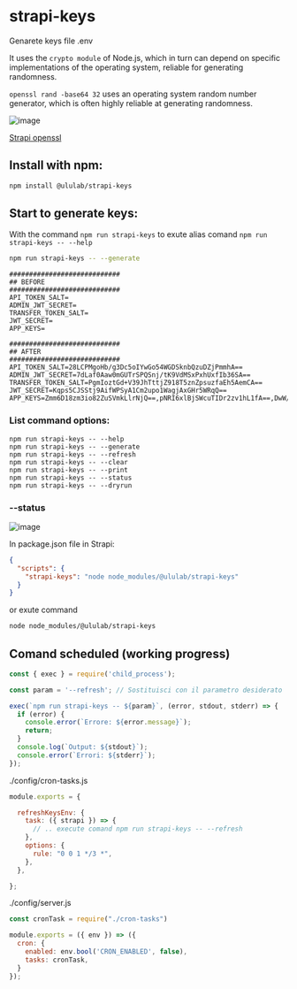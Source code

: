# strapi-keys
Genarete keys file .env  

It uses the `crypto module` of Node.js, which in turn can depend on specific implementations of the operating system, reliable for generating randomness.

`openssl rand -base64 32` uses an operating system random number generator, which is often highly reliable at generating randomness.

![image](https://strapi.io/assets/favicon-32x32.png)

[Strapi openssl](https://docs.strapi.io/dev-docs/migration/v4/migration-guide-4.0.6-to-4.1.8#setting-secrets-for-non-development-environments)

## Install with npm:
```bash
npm install @ululab/strapi-keys 
```
## Start to generate keys:


With the command `npm run strapi-keys` to exute alias comand `npm run strapi-keys -- --help`

```bash
npm run strapi-keys -- --generate
```

```env
############################
## BEFORE 
############################
API_TOKEN_SALT=
ADMIN_JWT_SECRET=
TRANSFER_TOKEN_SALT=
JWT_SECRET=
APP_KEYS=

############################
## AFTER
############################
API_TOKEN_SALT=28LCPMgoHb/g3Dc5oIYwGo54WGDSknbQzuDZjPmmhA==
ADMIN_JWT_SECRET=7dLaf0Aaw0mGUTrSPQSnj/tK9VdMSxPxhUxfIb36SA==
TRANSFER_TOKEN_SALT=PgmIoztGd+V39JhTttjZ918T5znZpsuzfaEh5AemCA==
JWT_SECRET=Kqps5CJSStj9AifWPSyA1Cm2upo1WagjAxGHr5WRqQ==
APP_KEYS=Zmm6D18zm3io82ZuSVmkLlrNjQ==,pNRI6xlBjSWcuTIDr2zv1hL1fA==,DwW/7JnK6dFPeo9FIke6tsBx9g==,pINKR6f05Mxx8/fsECTnjAKAMg==
```

### List command options:
```npm
npm run strapi-keys -- --help
npm run strapi-keys -- --generate
npm run strapi-keys -- --refresh
npm run strapi-keys -- --clear
npm run strapi-keys -- --print
npm run strapi-keys -- --status
npm run strapi-keys -- --dryrun
```
### --status
![image](https://github.com/ululab/strapi-keys/assets/92667330/d74cb077-8c1b-42e8-b7a7-37b2b6662c7d)

In package.json file in Strapi:
```json
{
  "scripts": {
    "strapi-keys": "node node_modules/@ululab/strapi-keys"
  }
}
```

or exute command
```bash
node node_modules/@ululab/strapi-keys
```



## Comand scheduled (working progress)

```js
const { exec } = require('child_process');

const param = '--refresh'; // Sostituisci con il parametro desiderato

exec(`npm run strapi-keys -- ${param}`, (error, stdout, stderr) => {
  if (error) {
    console.error(`Errore: ${error.message}`);
    return;
  }
  console.log(`Output: ${stdout}`);
  console.error(`Errori: ${stderr}`);
});

```


./config/cron-tasks.js
```js
module.exports = {

  refreshKeysEnv: {
    task: ({ strapi }) => {
      // .. execute comand npm run strapi-keys -- --refresh
    },
    options: {
      rule: "0 0 1 */3 *",
    },
  },

};

```

./config/server.js
```js
const cronTask = require("./cron-tasks")

module.exports = ({ env }) => ({
  cron: {
    enabled: env.bool('CRON_ENABLED', false),
    tasks: cronTask,
  }
});

```



